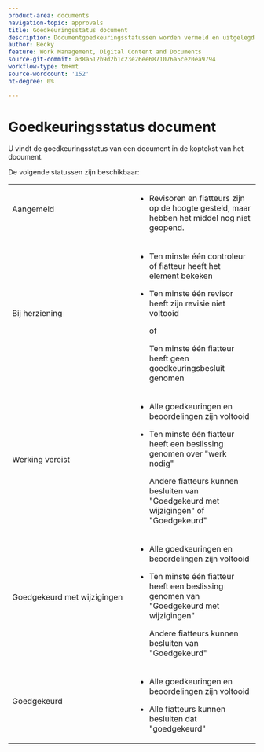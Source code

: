 ```yaml
---
product-area: documents
navigation-topic: approvals
title: Goedkeuringsstatus document
description: Documentgoedkeuringsstatussen worden vermeld en uitgelegd
author: Becky
feature: Work Management, Digital Content and Documents
source-git-commit: a38a512b9d2b1c23e26ee6871076a5ce20ea9794
workflow-type: tm+mt
source-wordcount: '152'
ht-degree: 0%

---
```


# Goedkeuringsstatus document

U vindt de goedkeuringsstatus van een document in de koptekst van het document.

De volgende statussen zijn beschikbaar:

<table>
            <col style="width: 50%;" />
            <col style="width: 50%;" />
            <tbody>
                 <tr>
                    <td>
                        Aangemeld</p>
                    </td>
                    <td>
                        <ul>
                            <li>
                                Revisoren en fiatteurs zijn op de hoogte gesteld, maar hebben het middel nog niet geopend.
                            </li>
                        </ul>
                    </td>
                </tr>
                 <tr>
                    <td>
                        Bij herziening</p>
                    </td>
                    <td>
                        <ul>
                            <li>
                                <p>Ten minste één controleur of fiatteur heeft het element bekeken</p>
                            </li>
                            <li>
                                <p>Ten minste één revisor heeft zijn revisie niet voltooid</p><p>of</p>
                                <p>Ten minste één fiatteur heeft geen goedkeuringsbesluit genomen</p>
                            </li>
                        </ul>
                    </td>
                </tr>
                 <tr>
                    <td>Werking vereist</p>
                    </td>
                    <td>
                        <ul>
                            <li>
                                <p>Alle goedkeuringen en beoordelingen zijn voltooid</p>
                            </li>
                            <li>
                                <p>Ten minste één fiatteur heeft een beslissing genomen over "werk nodig"</p>
                                <p>Andere fiatteurs kunnen besluiten van "Goedgekeurd met wijzigingen" of "Goedgekeurd"
                            </li>
                        </ul>
                    </td>
                </tr>
                  <tr>
                    <td>Goedgekeurd met wijzigingen</p>
                    </td>
                    <td>
                        <ul>
                            <li>
                                <p>Alle goedkeuringen en beoordelingen zijn voltooid</p>
                            </li>
                            <li>
                                <p>Ten minste één fiatteur heeft een beslissing genomen van "Goedgekeurd met wijzigingen"</p>
                                <p>Andere fiatteurs kunnen besluiten van "Goedgekeurd"
                            </li>
                        </ul>
                    </td>
                </tr>
                 <tr>
                    <td>Goedgekeurd</p>
                    </td>
                    <td>
                        <ul>
                            <li>
                                <p>Alle goedkeuringen en beoordelingen zijn voltooid</p>
                            </li>
                            <li>
                                <p>Alle fiatteurs kunnen besluiten dat "goedgekeurd"
                            </li>
                        </ul>
                    </td>
                </tr>
           </tbody>
        </table>
